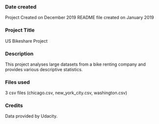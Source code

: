 ### Date created
Project Created on December 2019
README file created on January 2019

### Project Title
US Bikeshare Project

### Description
This project analyses large datasets from a bike renting company and provides various descriptive statistics.

### Files used
3 csv files (chicago.csv, new_york_city.csv, washington.csv)

### Credits
Data provided by Udacity.
